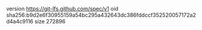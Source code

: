 version https://git-lfs.github.com/spec/v1
oid sha256:b9d2e6f30955159a54bc295a432643dc386fddccf352520057172a2d4a4c9116
size 272896
